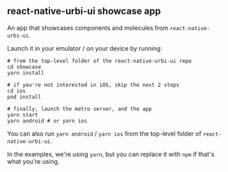 ## react-native-urbi-ui showcase app

An app that showcases components and molecules from `react-native-urbi-ui`.

Launch it in your emulator / on your device by running:

    # from the top-level folder of the react-native-urbi-ui repo
    cd showcase
    yarn install

    # if you're not interested in iOS, skip the next 2 steps
    cd ios
    pod install

    # finally, launch the metro server, and the app
    yarn start
    yarn android # or yarn ios

You can also run `yarn android` / `yarn ios` from the top-level folder of `react-native-urbi-ui`.

In the examples, we're using `yarn`, but you can replace it with `npm` if that's what you're using.
